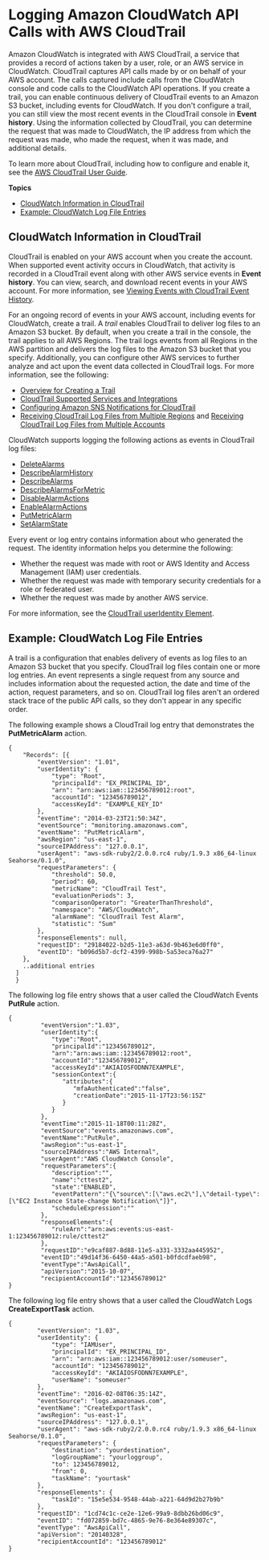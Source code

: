 # Logging Amazon CloudWatch API Calls with AWS CloudTrail<a name="logging_cw_api_calls"></a>

Amazon CloudWatch is integrated with AWS CloudTrail, a service that provides a record of actions taken by a user, role, or an AWS service in CloudWatch\. CloudTrail captures API calls made by or on behalf of your AWS account\. The calls captured include calls from the CloudWatch console and code calls to the CloudWatch API operations\. If you create a trail, you can enable continuous delivery of CloudTrail events to an Amazon S3 bucket, including events for CloudWatch\. If you don't configure a trail, you can still view the most recent events in the CloudTrail console in **Event history**\. Using the information collected by CloudTrail, you can determine the request that was made to CloudWatch, the IP address from which the request was made, who made the request, when it was made, and additional details\. 

To learn more about CloudTrail, including how to configure and enable it, see the [AWS CloudTrail User Guide](http://docs.aws.amazon.com/awscloudtrail/latest/userguide/)\.

**Topics**
+ [CloudWatch Information in CloudTrail](#cw_info_in_ct)
+ [Example: CloudWatch Log File Entries](#understanding-CloudWatch-entries-in-CloudTrail)

## CloudWatch Information in CloudTrail<a name="cw_info_in_ct"></a>

CloudTrail is enabled on your AWS account when you create the account\. When supported event activity occurs in CloudWatch, that activity is recorded in a CloudTrail event along with other AWS service events in **Event history**\. You can view, search, and download recent events in your AWS account\. For more information, see [Viewing Events with CloudTrail Event History](http://docs.aws.amazon.com/awscloudtrail/latest/userguide/view-cloudtrail-events.html)\. 

For an ongoing record of events in your AWS account, including events for CloudWatch, create a trail\. A *trail* enables CloudTrail to deliver log files to an Amazon S3 bucket\. By default, when you create a trail in the console, the trail applies to all AWS Regions\. The trail logs events from all Regions in the AWS partition and delivers the log files to the Amazon S3 bucket that you specify\. Additionally, you can configure other AWS services to further analyze and act upon the event data collected in CloudTrail logs\. For more information, see the following: 
+ [Overview for Creating a Trail](http://docs.aws.amazon.com/awscloudtrail/latest/userguide/cloudtrail-create-and-update-a-trail.html)
+ [CloudTrail Supported Services and Integrations](http://docs.aws.amazon.com/awscloudtrail/latest/userguide/cloudtrail-aws-service-specific-topics.html#cloudtrail-aws-service-specific-topics-integrations)
+ [Configuring Amazon SNS Notifications for CloudTrail](http://docs.aws.amazon.com/awscloudtrail/latest/userguide/getting_notifications_top_level.html)
+ [Receiving CloudTrail Log Files from Multiple Regions](http://docs.aws.amazon.com/awscloudtrail/latest/userguide/receive-cloudtrail-log-files-from-multiple-regions.html) and [Receiving CloudTrail Log Files from Multiple Accounts](http://docs.aws.amazon.com/awscloudtrail/latest/userguide/cloudtrail-receive-logs-from-multiple-accounts.html)

CloudWatch supports logging the following actions as events in CloudTrail log files:
+ [DeleteAlarms](http://docs.aws.amazon.com/AmazonCloudWatch/latest/APIReference/API_DeleteAlarms.html)
+ [DescribeAlarmHistory](http://docs.aws.amazon.com/AmazonCloudWatch/latest/APIReference/API_DescribeAlarmHistory.html)
+ [DescribeAlarms](http://docs.aws.amazon.com/AmazonCloudWatch/latest/APIReference/API_DescribeAlarms.html)
+ [DescribeAlarmsForMetric](http://docs.aws.amazon.com/AmazonCloudWatch/latest/APIReference/API_DescribeAlarmsForMetric.html)
+ [DisableAlarmActions](http://docs.aws.amazon.com/AmazonCloudWatch/latest/APIReference/API_DisableAlarmActions.html)
+ [EnableAlarmActions](http://docs.aws.amazon.com/AmazonCloudWatch/latest/APIReference/API_EnableAlarmActions.html)
+ [PutMetricAlarm](http://docs.aws.amazon.com/AmazonCloudWatch/latest/APIReference/API_PutMetricAlarm.html)
+ [SetAlarmState](http://docs.aws.amazon.com/AmazonCloudWatch/latest/APIReference/API_SetAlarmState.html)

Every event or log entry contains information about who generated the request\. The identity information helps you determine the following: 
+ Whether the request was made with root or AWS Identity and Access Management \(IAM\) user credentials\.
+ Whether the request was made with temporary security credentials for a role or federated user\.
+ Whether the request was made by another AWS service\.

For more information, see the [CloudTrail userIdentity Element](http://docs.aws.amazon.com/awscloudtrail/latest/userguide/cloudtrail-event-reference-user-identity.html)\.

## Example: CloudWatch Log File Entries<a name="understanding-CloudWatch-entries-in-CloudTrail"></a>

 A trail is a configuration that enables delivery of events as log files to an Amazon S3 bucket that you specify\. CloudTrail log files contain one or more log entries\. An event represents a single request from any source and includes information about the requested action, the date and time of the action, request parameters, and so on\. CloudTrail log files aren't an ordered stack trace of the public API calls, so they don't appear in any specific order\.

The following example shows a CloudTrail log entry that demonstrates the **PutMetricAlarm** action\.

```
{
    "Records": [{
        "eventVersion": "1.01",
        "userIdentity": {
            "type": "Root",
            "principalId": "EX_PRINCIPAL_ID",
            "arn": "arn:aws:iam::123456789012:root",
            "accountId": "123456789012",
            "accessKeyId": "EXAMPLE_KEY_ID"
        },
        "eventTime": "2014-03-23T21:50:34Z",
        "eventSource": "monitoring.amazonaws.com",
        "eventName": "PutMetricAlarm",
        "awsRegion": "us-east-1",
        "sourceIPAddress": "127.0.0.1",
        "userAgent": "aws-sdk-ruby2/2.0.0.rc4 ruby/1.9.3 x86_64-linux Seahorse/0.1.0",
        "requestParameters": {
            "threshold": 50.0,
            "period": 60,
            "metricName": "CloudTrail Test",
            "evaluationPeriods": 3,
            "comparisonOperator": "GreaterThanThreshold",
            "namespace": "AWS/CloudWatch",
            "alarmName": "CloudTrail Test Alarm",
            "statistic": "Sum"
        },
        "responseElements": null,
        "requestID": "29184022-b2d5-11e3-a63d-9b463e6d0ff0",
        "eventID": "b096d5b7-dcf2-4399-998b-5a53eca76a27"
    },
    ..additional entries
  ]
  }
```

The following log file entry shows that a user called the CloudWatch Events **PutRule** action\.

```
{
         "eventVersion":"1.03",
         "userIdentity":{
            "type":"Root",
            "principalId":"123456789012",
            "arn":"arn:aws:iam::123456789012:root",
            "accountId":"123456789012",
            "accessKeyId":"AKIAIOSFODNN7EXAMPLE",
            "sessionContext":{
               "attributes":{
                  "mfaAuthenticated":"false",
                  "creationDate":"2015-11-17T23:56:15Z"
               }
            }
         },
         "eventTime":"2015-11-18T00:11:28Z",
         "eventSource":"events.amazonaws.com",
         "eventName":"PutRule",
         "awsRegion":"us-east-1",
         "sourceIPAddress":"AWS Internal",
         "userAgent":"AWS CloudWatch Console",
         "requestParameters":{
            "description":"",
            "name":"cttest2",
            "state":"ENABLED",
            "eventPattern":"{\"source\":[\"aws.ec2\"],\"detail-type\":[\"EC2 Instance State-change Notification\"]}",
            "scheduleExpression":""
         },
         "responseElements":{
            "ruleArn":"arn:aws:events:us-east-1:123456789012:rule/cttest2"
         },
         "requestID":"e9caf887-8d88-11e5-a331-3332aa445952",
         "eventID":"49d14f36-6450-44a5-a501-b0fdcdfaeb98",
         "eventType":"AwsApiCall",
         "apiVersion":"2015-10-07",
         "recipientAccountId":"123456789012"
}
```

The following log file entry shows that a user called the CloudWatch Logs **CreateExportTask** action\.

```
{
        "eventVersion": "1.03",
        "userIdentity": {
            "type": "IAMUser",
            "principalId": "EX_PRINCIPAL_ID",
            "arn": "arn:aws:iam::123456789012:user/someuser",
            "accountId": "123456789012",
            "accessKeyId": "AKIAIOSFODNN7EXAMPLE",
            "userName": "someuser"
        },
        "eventTime": "2016-02-08T06:35:14Z",
        "eventSource": "logs.amazonaws.com",
        "eventName": "CreateExportTask",
        "awsRegion": "us-east-1",
        "sourceIPAddress": "127.0.0.1",
        "userAgent": "aws-sdk-ruby2/2.0.0.rc4 ruby/1.9.3 x86_64-linux Seahorse/0.1.0",
        "requestParameters": {
            "destination": "yourdestination",
            "logGroupName": "yourloggroup",
            "to": 123456789012,
            "from": 0,
            "taskName": "yourtask"
        },
        "responseElements": {
            "taskId": "15e5e534-9548-44ab-a221-64d9d2b27b9b"
        },
        "requestID": "1cd74c1c-ce2e-12e6-99a9-8dbb26bd06c9",
        "eventID": "fd072859-bd7c-4865-9e76-8e364e89307c",
        "eventType": "AwsApiCall",
        "apiVersion": "20140328",
        "recipientAccountId": "123456789012"
}
```